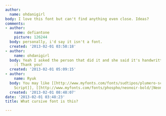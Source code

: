 ```yaml
---
author:
  name: ohdanigirl
body: I love this font but can't find anything even close. Ideas?
comments:
- author:
    name: defiantone
    picture: 126244
  body: personally, i'd say it isn't a font.
  created: '2013-02-01 03:58:18'
- author:
    name: ohdanigirl
  body: Yeah I asked the person that did it and she said it's handwritten. Bummer
    :( Thank you!
  created: '2013-02-01 05:09:15'
- author:
    name: Ryuk
  body: You may like [[http://www.myfonts.com/fonts/sudtipos/plumero-script/|Plumero
    Script]], [[http://www.myfonts.com/fonts/phospho/neonoir-bold/|Neonoir]] or [[http://www.myfonts.com/fonts/mawns/signerica/|Signerica]].
  created: '2013-02-01 08:48:07'
date: '2013-02-01 03:48:23'
title: What cursive font is this?

---
```

